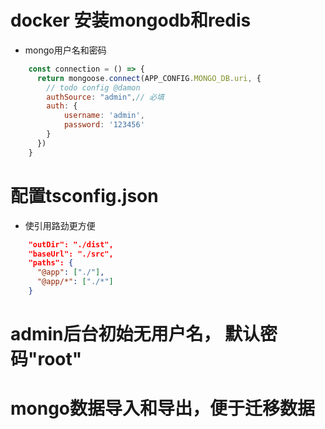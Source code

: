 

# docker 安装mongodb和redis

- mongo用户名和密码

```javascript
    const connection = () => {
      return mongoose.connect(APP_CONFIG.MONGO_DB.uri, {
        // todo config @damon
        authSource: "admin",// 必填
        auth: {
            username: 'admin',
            password: '123456'
        }
      })
    }
```

# 配置tsconfig.json
- 使引用路劲更方便

```json
    "outDir": "./dist",
    "baseUrl": "./src",
    "paths": {
      "@app": ["./"],
      "@app/*": ["./*"]
    }
```

# admin后台初始无用户名， 默认密码"root"


# mongo数据导入和导出，便于迁移数据